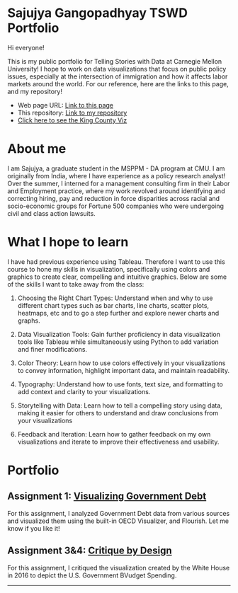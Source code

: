 # Sajujya Gangopadhyay TSWD Portfolio

Hi  everyone! 

This is my public portfolio for Telling Stories with Data at Carnegie Mellon University! I hope to work on data visualizations that focus on public policy issues, especially at the intersection of immigration and how it affects labor markets around the world. For our reference, here are the links to this page, and my repository!

- Web page URL: [Link to this page](https://sajujya.github.io/tswd-portfolio-sajujya/)
- This repository: [Link to my repository](https://github.com/Sajujya/tswd-portfolio-sajujya)
- [Click here to see the King County Viz](kingcounty_demo1.md)

# About me
I am Sajujya, a graduate student in the MSPPM - DA program at CMU. I am originally from India, where I have experience as a policy research analyst! Over the summer, I interned for a management consulting firm in their Labor and Employment practice, where my work revolved around identifying and correcting hiring, pay and reduction in force disparities across racial and socio-economic groups for Fortune 500 companies who were undergoing civil and class action lawsuits. 

# What I hope to learn
I have had previous experience using Tableau. Therefore I want to use this course to hone my skills in visualization, specifically using colors and graphics to create clear, compelling and intuitive graphics. Below are some of the skills I want to take away from the class:

1. Choosing the Right Chart Types: Understand when and why to use different chart types such as bar charts, line charts, scatter plots, heatmaps, etc and to go a step further and explore newer charts and graphs. 

2. Data Visualization Tools: Gain further proficiency in data visualization tools like Tableau while simultaneously using Python to add variation and finer modifications. 

3. Color Theory: Learn how to use colors effectively in your visualizations to convey information, highlight important data, and maintain readability.

4. Typography: Understand how to use fonts, text size, and formatting to add context and clarity to your visualizations.

5. Storytelling with Data: Learn how to tell a compelling story using data, making it easier for others to understand and draw conclusions from your visualizations

6. Feedback and Iteration: Learn how to gather feedback on my own visualizations and iterate to improve their effectiveness and usability.

# Portfolio

## Assignment 1: [Visualizing Government Debt](visualizing-government-debt)
For this assignment, I analyzed Government Debt data from various sources and visualized them using the built-in OECD Visualizer, and Flourish. Let me know if you like it!




## Assignment 3&4: [Critique by Design](critique_by_design)
For this assignment, I critiqued the visualization created by the White House in 2016 to depict the U.S. Government BVudget Spending.   
<!---
## Final project
Here it might be helpful to include a high-level description of your final project. 
[Part I](final-project-part-one)
[Part II](final-project-part-two)
Part III(final-project-part-three)

-->

---
